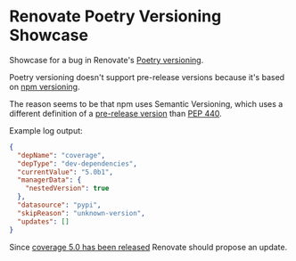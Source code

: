 # Renovate Poetry Versioning Showcase

Showcase for a bug in Renovate's [Poetry versioning](https://github.com/renovatebot/renovate/blob/6684a95c6b/lib/versioning/poetry/readme.md).

Poetry versioning doesn't support pre-release versions because it's based on [npm versioning](https://github.com/renovatebot/renovate/blob/6684a95c6b/lib/versioning/npm/readme.md).

The reason seems to be that npm uses Semantic Versioning, which uses a different definition of a [pre-release version](https://semver.org/#spec-item-11) than [PEP 440](https://www.python.org/dev/peps/pep-0440/#pre-releases).

Example log output:

```json
{
  "depName": "coverage",
  "depType": "dev-dependencies",
  "currentValue": "5.0b1",
  "managerData": {
    "nestedVersion": true
  },
  "datasource": "pypi",
  "skipReason": "unknown-version",
  "updates": []
}
```

Since [coverage 5.0 has been released](https://pypi.org/project/coverage/#history) Renovate should propose an update.
